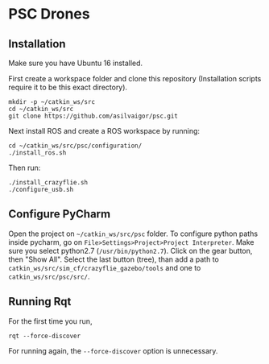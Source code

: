 # PSC Drones

## Installation

Make sure you have Ubuntu 16 installed.

First create a workspace folder and clone this repository (Installation scripts require it to be this exact directory).
```
mkdir -p ~/catkin_ws/src
cd ~/catkin_ws/src
git clone https://github.com/asilvaigor/psc.git
```

Next install ROS and create a ROS workspace by running:
```
cd ~/catkin_ws/src/psc/configuration/
./install_ros.sh
```

Then run:
```
./install_crazyflie.sh
./configure_usb.sh
```

## Configure PyCharm
Open the project on `~/catkin_ws/src/psc` folder.
To configure python paths inside pycharm, go on `File>Settings>Project>Project Interpreter`. Make sure you select python2.7 (`/usr/bin/python2.7`). Click on the gear button, then "Show All". Select the last button (tree), than add a path to `catkin_ws/src/sim_cf/crazyflie_gazebo/tools` and one to `catkin_ws/src/psc/src/`.

## Running Rqt
For the first time you run,
```
rqt --force-discover
```

For running again, the `--force-discover` option is unnecessary.
